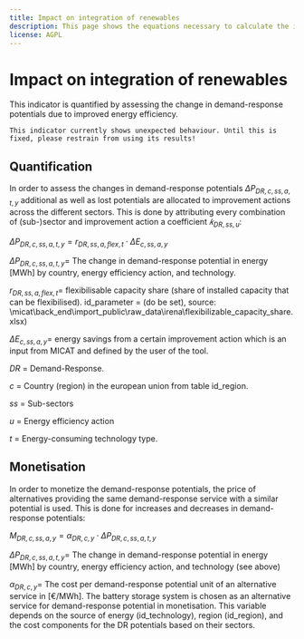 ```yaml
---
title: Impact on integration of renewables
description: This page shows the equations necessary to calculate the impact of energy efficiency on the integration of renewables.
license: AGPL
---
```


<!--
© 2023 - 2024 Fraunhofer-Gesellschaft e.V., München

SPDX-License-Identifier: AGPL-3.0-or-later
-->

Impact on integration of renewables
=

This indicator is quantified by assessing the change in demand-response potentials due to improved energy efficiency.

```{warning}
This indicator currently shows unexpected behaviour. Until this is fixed, please restrain from using its results!
```

Quantification
-

In order to assess the changes in demand-response potentials $`\Delta P_{DR, c, ss, a, t, y}`$ additional as well as lost potentials are allocated to improvement actions across the different sectors. This is done by  attributing every combination of (sub-)sector and improvement action a coefficient $`𝑘_{DR, ss, u}`$:

$`\Delta P_{DR, c, ss, a, t, y} = r_{DR, ss, a, flex, t} \cdot \Delta E_{c, ss, a, y}`$ 

$`\Delta P_{DR, c, ss, a, t, y} = `$ The change in demand-response potential in energy [MWh] by country, energy efficiency action, and technology.

$`r_{DR, ss, a, flex, t} = `$ flexibilisable capacity share (share of installed capacity that can be flexibilised). 
id_parameter = (do be set), source: \micat\back_end\import_public\raw_data\irena\flexibilizable_capacity_share.xlsx)

$`\Delta E_{c, ss, a, y} = `$ energy savings from a certain improvement action which is an input from MICAT and defined by the user of the tool.

$DR$ = Demand-Response.

$c$ = Country (region) in the european union from table id_region.

$ss$ = Sub-sectors

$u$ = Energy efficiency action

$t$ = Energy-consuming technology type.

Monetisation
-

In order to monetize the demand-response potentials, the price of alternatives providing the same demand-response 
service with a similar potential is used. This is done for increases and decreases in demand-response potentials:

$`M_{DR, c, ss, a, y} = \alpha_{DR, c, y} \cdot \Delta P_{DR, c, ss, a, t, y}`$

$`\Delta P_{DR, c, ss, a, t, y} = `$ The change in demand-response potential in energy [MWh] by country, energy 
efficiency action, and technology (see above)

$`\alpha_{DR, c, y} = `$ The cost per demand-response potential unit of an alternative service in [€/MWh]. The battery 
storage system is chosen as an alternative service for demand-response potential in monetisation. This variable depends 
on the source of energy (id_technology), region (id_region), and the cost components for the DR potentials based on 
their sectors.